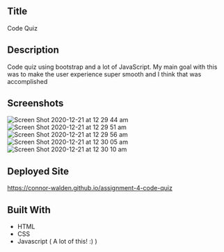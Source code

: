 ## Title
Code Quiz

## Description
Code quiz using bootstrap and a lot of JavaScript. My main goal with this was to make the user experience super smooth and I think that was accomplished

## Screenshots
![Screen Shot 2020-12-21 at 12 29 44 am](https://user-images.githubusercontent.com/20080981/102715219-c7cdc600-4323-11eb-94eb-579900d4488e.png)
![Screen Shot 2020-12-21 at 12 29 51 am](https://user-images.githubusercontent.com/20080981/102715225-ce5c3d80-4323-11eb-8dc1-f173ee7d67b0.png)
![Screen Shot 2020-12-21 at 12 29 56 am](https://user-images.githubusercontent.com/20080981/102715224-cc927a00-4323-11eb-9107-4168fcd1c0fe.png)
![Screen Shot 2020-12-21 at 12 30 05 am](https://user-images.githubusercontent.com/20080981/102715223-cbf9e380-4323-11eb-806a-48373d30078c.png)
![Screen Shot 2020-12-21 at 12 30 10 am](https://user-images.githubusercontent.com/20080981/102715221-cb614d00-4323-11eb-94d8-2dd7faebdf30.png)

## Deployed Site
https://connor-walden.github.io/assignment-4-code-quiz

## Built With
- HTML
- CSS
- Javascript ( A lot of this! :) )
